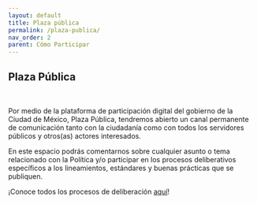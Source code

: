 ```yaml
---
layout: default
title: Plaza pública
permalink: /plaza-publica/
nav_order: 2
parent: Cómo Participar
---
```


<div class="nonfooter text-justify">

<h2>Plaza Pública</h2>
<br>
<p>Por medio de la plataforma de participación digital del gobierno de la Ciudad de México, Plaza Pública, tendremos abierto un canal permanente de comunicación tanto con la ciudadanía como con todos los servidores públicos y otros(as) actores interesados.</p>

<p>En este espacio podrás comentarnos sobre cualquier asunto o tema relacionado con la Política y/o participar en los procesos deliberativos específicos a los lineamientos, estándares y buenas prácticas que se publiquen.</p>

¡Conoce todos los procesos de deliberación <a target="_blank" href="https://plazapublica.cdmx.gob.mx/assemblies/mesa-datos/f/46/">aquí</a>!

</div>
